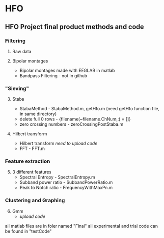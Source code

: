 # HFO
## HFO Project final product methods and code


### Filtering
1. Raw data

2. Bipolar montages
   - Bipolar montages made with EEGLAB in matlab
   - Bandpass Filtering - not in github

### "Sieving"
3. Staba 
   - StabaMethod - StabaMethod.m, getHfo.m (need getHfo function file, in same directory)
   - delete full 0 rows - {filename(~filename.ChNum,:) = []}
   - zero crossing numbers - zeroCrossingPostStaba.m


4. Hilbert transform
   - Hilbert transform *need to upload code*
   -  FFT - FFT.m

### Feature extraction
5. 3 different features
   - Spectral Entropy - SpectralEntropy.m
   - Subband power ratio - SubbandPowerRatio.m
   - Peak to Notch ratio - FrequencyWithMaxPn.m

### Clustering and Graphing
6. Gmm
   - *upload code*


all matlab files are in foler named "Final"
all experimental and trial code can be found in "testCode"
